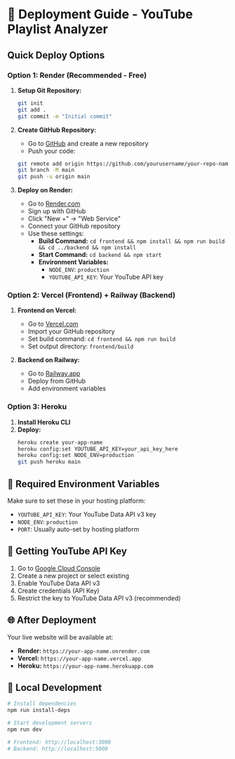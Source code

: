 # 🚀 Deployment Guide - YouTube Playlist Analyzer

## Quick Deploy Options

### Option 1: Render (Recommended - Free)
1. **Setup Git Repository:**
   ```bash
   git init
   git add .
   git commit -m "Initial commit"
   ```

2. **Create GitHub Repository:**
   - Go to [GitHub](https://github.com) and create a new repository
   - Push your code:
   ```bash
   git remote add origin https://github.com/yourusername/your-repo-name.git
   git branch -M main
   git push -u origin main
   ```

3. **Deploy on Render:**
   - Go to [Render.com](https://render.com)
   - Sign up with GitHub
   - Click "New +" → "Web Service"
   - Connect your GitHub repository
   - Use these settings:
     - **Build Command:** `cd frontend && npm install && npm run build && cd ../backend && npm install`
     - **Start Command:** `cd backend && npm start`
     - **Environment Variables:**
       - `NODE_ENV`: `production`
       - `YOUTUBE_API_KEY`: Your YouTube API key

### Option 2: Vercel (Frontend) + Railway (Backend)
1. **Frontend on Vercel:**
   - Go to [Vercel.com](https://vercel.com)
   - Import your GitHub repository
   - Set build command: `cd frontend && npm run build`
   - Set output directory: `frontend/build`

2. **Backend on Railway:**
   - Go to [Railway.app](https://railway.app)
   - Deploy from GitHub
   - Add environment variables

### Option 3: Heroku
1. **Install Heroku CLI**
2. **Deploy:**
   ```bash
   heroku create your-app-name
   heroku config:set YOUTUBE_API_KEY=your_api_key_here
   heroku config:set NODE_ENV=production
   git push heroku main
   ```

## 🔑 Required Environment Variables

Make sure to set these in your hosting platform:
- `YOUTUBE_API_KEY`: Your YouTube Data API v3 key
- `NODE_ENV`: `production`
- `PORT`: Usually auto-set by hosting platform

## 📝 Getting YouTube API Key

1. Go to [Google Cloud Console](https://console.cloud.google.com/)
2. Create a new project or select existing
3. Enable YouTube Data API v3
4. Create credentials (API Key)
5. Restrict the key to YouTube Data API v3 (recommended)

## 🌐 After Deployment

Your live website will be available at:
- **Render:** `https://your-app-name.onrender.com`
- **Vercel:** `https://your-app-name.vercel.app`
- **Heroku:** `https://your-app-name.herokuapp.com`

## 🔧 Local Development

```bash
# Install dependencies
npm run install-deps

# Start development servers
npm run dev

# Frontend: http://localhost:3000
# Backend: http://localhost:5000
```
